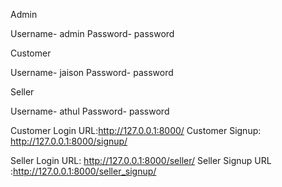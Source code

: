 Admin

Username- admin
Password- password

Customer 

Username- jaison
Password- password

Seller

Username- athul
Password- password


Customer Login URL:http://127.0.0.1:8000/
Customer Signup: http://127.0.0.1:8000/signup/

Seller Login URL: http://127.0.0.1:8000/seller/
Seller Signup URL :http://127.0.0.1:8000/seller_signup/